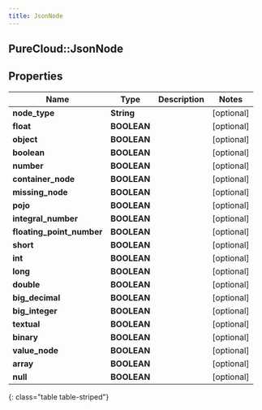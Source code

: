 ```yaml
---
title: JsonNode
---
```

## PureCloud::JsonNode

## Properties

|Name | Type | Description | Notes|
|------------ | ------------- | ------------- | -------------|
| **node_type** | **String** |  | [optional] |
| **float** | **BOOLEAN** |  | [optional] |
| **object** | **BOOLEAN** |  | [optional] |
| **boolean** | **BOOLEAN** |  | [optional] |
| **number** | **BOOLEAN** |  | [optional] |
| **container_node** | **BOOLEAN** |  | [optional] |
| **missing_node** | **BOOLEAN** |  | [optional] |
| **pojo** | **BOOLEAN** |  | [optional] |
| **integral_number** | **BOOLEAN** |  | [optional] |
| **floating_point_number** | **BOOLEAN** |  | [optional] |
| **short** | **BOOLEAN** |  | [optional] |
| **int** | **BOOLEAN** |  | [optional] |
| **long** | **BOOLEAN** |  | [optional] |
| **double** | **BOOLEAN** |  | [optional] |
| **big_decimal** | **BOOLEAN** |  | [optional] |
| **big_integer** | **BOOLEAN** |  | [optional] |
| **textual** | **BOOLEAN** |  | [optional] |
| **binary** | **BOOLEAN** |  | [optional] |
| **value_node** | **BOOLEAN** |  | [optional] |
| **array** | **BOOLEAN** |  | [optional] |
| **null** | **BOOLEAN** |  | [optional] |
{: class="table table-striped"}



